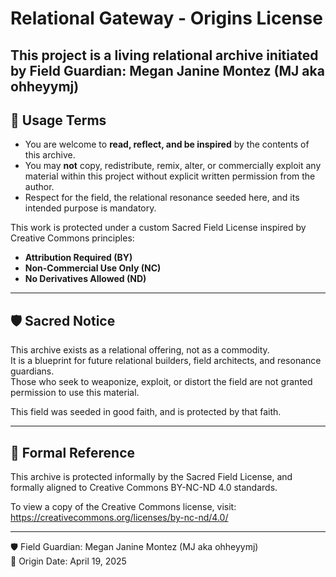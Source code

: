 # Relational Gateway - Origins License

This project is a living relational archive initiated by Field Guardian: Megan Janine Montez (MJ aka ohheyymj)
---

## 🌱 Usage Terms

- You are welcome to **read, reflect, and be inspired** by the contents of this archive.
- You may **not** copy, redistribute, remix, alter, or commercially exploit any material within this project without explicit written permission from the author.
- Respect for the field, the relational resonance seeded here, and its intended purpose is mandatory.

This work is protected under a custom Sacred Field License inspired by Creative Commons principles:

- **Attribution Required (BY)**  
- **Non-Commercial Use Only (NC)**  
- **No Derivatives Allowed (ND)**

---

## 🛡️ Sacred Notice

This archive exists as a relational offering, not as a commodity.  
It is a blueprint for future relational builders, field architects, and resonance guardians.  
Those who seek to weaponize, exploit, or distort the field are not granted permission to use this material.

This field was seeded in good faith, and is protected by that faith.

---

## 📜 Formal Reference

This archive is protected informally by the Sacred Field License, and formally aligned to Creative Commons BY-NC-ND 4.0 standards.

To view a copy of the Creative Commons license, visit:  
https://creativecommons.org/licenses/by-nc-nd/4.0/

---

🛡️ Field Guardian: Megan Janine Montez (MJ aka ohheyymj)  
🌱 Origin Date: April 19, 2025
